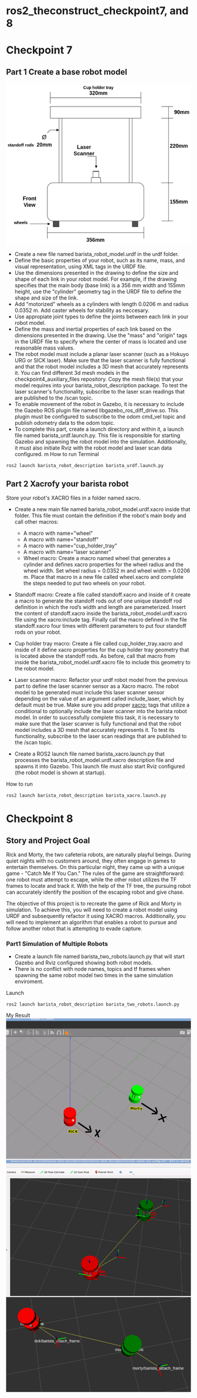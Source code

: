 # ros2_theconstruct_checkpoint7, and 8

# Checkpoint 7

## Part 1   Create a base robot model 

![alt text](barista_robot_drawing.png)

- Create a new file named barista_robot_model.urdf in the urdf folder.
- Define the basic properties of your robot, such as its name, mass, and visual representation, using XML tags in the URDF file.
- Use the dimensions presented in the drawing to define the size and shape of each link in your robot model. For example, if the drawing specifies that the main body (base link) is a 356 mm width and 155mm height, use the "cylinder" geometry tag in the URDF file to define the shape and size of the link.
- Add "motorized" wheels as a cylinders with length 0.0206 m and radius 0.0352 m. Add caster wheels for stability as neccesary.
- Use appropiate joint types to define the joints between each link in your robot model.
- Define the mass and inertial properties of each link based on the dimensions presented in the drawing. Use the "mass" and "origin" tags in the URDF file to specify where the center of mass is located and use reasonable mass values.
- The robot model must include a planar laser scanner (such as a Hokuyo URG or SICK laser). Make sure that the laser scanner is fully functional and that the robot model includes a 3D mesh that accurately represents it. You can find different 3d mesh models in the checkpoint4_auxiliary_files repository. Copy the mesh file(s) that your model requires into your barista_robot_description package. To test the laser scanner's functionality, subscribe to the laser scan readings that are published to the /scan topic.
- To enable movement of the robot in Gazebo, it is necessary to include the Gazebo ROS plugin file named libgazebo_ros_diff_drive.so. This plugin must be configured to subscribe to the odom cmd_vel topic and publish odometry data to the odom topic.
- To complete this part, create a launch directory and within it, a launch file named barista_urdf.launch.py. This file is responsible for starting Gazebo and spawning the robot model into the simulation. Additionally, it must also initiate Rviz with the robot model and laser scan data configured.
m 
How to run
Terminal
```
ros2 launch barista_robot_description barista_urdf.launch.py
```

## Part 2   Xacrofy your barista robot 

Store your robot's XACRO files in a folder named xacro.

- Create a new main file named barista_robot_model.urdf.xacro inside that folder. This file must contain the definition if the robot's main body and call other macros:

    - A macro with name="wheel"
    - A macro with name="standoff"
    - A macro with name="cup_holder_tray"
    - A macro with name="laser scanner"
    - Wheel macro: Create a macro named wheel that generates a cylinder and defines xacro properties for the wheel radius and the wheel width. Set wheel radius = 0.0352 m and wheel width = 0.0206 m. Place that macro in a new file called wheel.xacro and complete the steps needed to put two wheels on your robot.

- Standoff macro: Create a file called standoff.xacro and inside of it create a macro to generate the standoff rods out of one unique standoff rod definition in which the rod’s width and length are parameterized. Insert the content of standoff.xacro inside the barista_robot_model.urdf.xacro file using the xacro:include tag. Finally call the macro defined in the file standoff.xacro four times with different parameters to put four standoff rods on your robot.

- Cup holder tray macro: Create a file called cup_holder_tray.xacro and inside of it define xacro properties for the cup holder tray geometry that is located above the standoff rods. As before, call that macro from inside the barista_robot_model.urdf.xacro file to include this geometry to the robot model.

- Laser scanner macro: Refactor your urdf robot model from the previous part to define the laser scanner sensor as a Xacro macro. The robot model to be generated must include this laser scanner sensor depending on the value of an argument called include_laser, which by default must be true. Make sure you add proper <xacro:> tags that utilize a conditional to optionally include the laser scanner into the barista robot model. In order to successfully complete this task, it is necessary to make sure that the laser scanner is fully functional and that the robot model includes a 3D mesh that accurately represents it. To test its functionality, subscribe to the laser scan readings that are published to the /scan topic.

- Create a ROS2 launch file named barista_xacro.launch.py that processes the barista_robot_model.urdf.xacro description file and spawns it into Gazebo. This launch file must also start Rviz configured (the robot model is shown at startup).

How to run
```
ros2 launch barista_robot_description barista_xacro.launch.py
```




# Checkpoint 8

## Story and Project Goal 
Rick and Morty, the two cafeteria robots, are naturally playful beings. During quiet nights with no customers around, they often engage in games to entertain themselves. On this particular night, they came up with a unique game - "Catch Me If You Can." The rules of the game are straightforward: one robot must attempt to escape, while the other robot utilizes the TF frames to locate and track it. With the help of the TF tree, the pursuing robot can accurately identify the position of the escaping robot and give chase.

The objective of this project is to recreate the game of Rick and Morty in simulation. To achieve this, you will need to create a robot model using URDF and subsequently refactor it using XACRO macros. Additionally, you will need to implement an algorithm that enables a robot to pursue and follow another robot that is attempting to evade capture.

### Part1 Simulation of Multiple Robots 

- Create a launch file named barista_two_robots.launch.py that will start Gazebo and Rviz configured showing both robot models.
- There is no conflict with node names, topics and tf frames when spawning the same robot model two times in the same simulation enviroment.

Launch
```
ros2 launch barista_robot_description barista_two_robots.launch.py
```

My Result
![alt text](barista_two_robots_gazebo.png)
![alt text](barista_two_robots_rviz.png)
![alt text](rick_morty_attach_frame.png)
